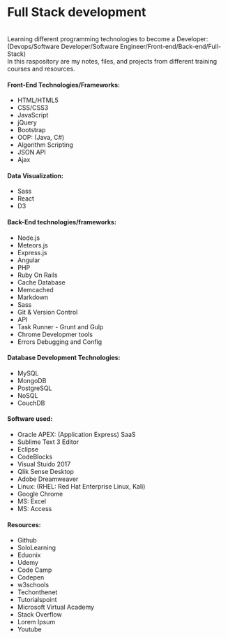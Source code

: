 <h1>Full Stack development</h1>
<p><br>Learning different programming technologies to become a Developer: (Devops/Software Developer/Software Engineer/Front-end/Back-end/Full-Stack) 
<br>In this raspository are my notes, files, and projects from different training courses and resources.</p>

<h4>Front-End Technologies/Frameworks:</h4>
<ul><li>HTML/HTML5</li>
<li>CSS/CSS3</li>
<li>JavaScript</li>
<li>jQuery</li>
<li>Bootstrap</li>
<li>OOP: (Java, C#)</li>
<li>Algorithm Scripting</li>
<li>JSON API</li>
<li>Ajax</li>
</ul>
 
<h4>Data Visualization:</h4>
<ul><li>Sass</li>
<li>React</li>
<li>D3</li></ul>
 
<h4>Back-End technologies/frameworks:</h4>
<ul><li>Node.js</li>
<li>Meteors.js</li>
<li>Express.js</li>
<li>Angular</li>
<li>PHP</li>
<li>Ruby On Rails</li>
<li>Cache Database</li>
<li>Memcached</li>
<li>Markdown</li>
<li>Sass</li>
<li>Git & Version Control</li>
<li>API</li>
<li>Task Runner - Grunt and Gulp</li>
<li>Chrome Developmer tools</li>
<li>Errors Debugging and Config</li></ul>
  
<h4>Database Development Technologies:</h4>
<ul><li>MySQL</li>
<li>MongoDB</li>
<li>PostgreSQL</li>
<li>NoSQL</li>
<li>CouchDB</li></ul>
  
<h4>Software used:</h4>
<ul><li>Oracle APEX: (Application Express) SaaS</li>
<li>Sublime Text 3 Editor</li>
<li>Eclipse</li>
<li>CodeBlocks</li>
<li>Visual Stuido 2017</li>
<li>Qlik Sense Desktop</li>
<li>Adobe Dreamweaver</li>
<li>Linux: (RHEL: Red Hat Enterprise Linux, Kali)</li>
<li>Google Chrome</li>
<li>MS: Excel</li>
<li>MS: Access</li>
</ul>
  
<h4>Resources:</h4>
<ul><li>Github</li>
<li>SoloLearning</li>
<li>Eduonix</li>
<li>Udemy</li>
<li>Code Camp</li>
<li>Codepen</li>
<li>w3schools</li>
<li>Techonthenet</li>
<li>Tutorialspoint</li>
<li>Microsoft Virtual Academy</li>
<li>Stack Overflow</li>
<li>Lorem Ipsum</li>
<li>Youtube</li>
</ul>
